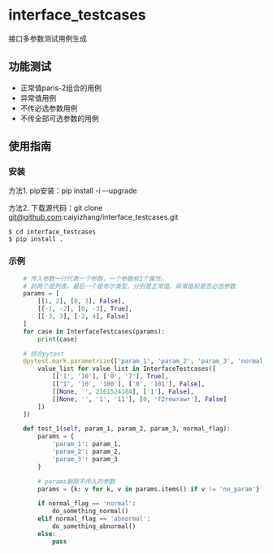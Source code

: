 # interface_testcases

接口多参数测试用例生成

## 功能测试

* 正常值paris-2组合的用例
* 异常值用例
* 不传必选参数用例
* 不传全部可选参数的用例

## 使用指南

### 安装

方法1. pip安装：pip install -i  --upgrade

方法2. 下载源代码：git clone git@github.com:caiyizhang/interface_testcases.git

    $ cd interface_testcases
    $ pip install .

### 示例
```python
    # 传入参数一行代表一个参数，一个参数有3个属性。
    # 前两个是列表，最后一个是布尔类型。分别是正常值、异常值和是否必选参数
    params = [
        [[1, 2], [0, 3], False],
        [[-1, -2], [0, -3], True],
        [[-3, 3], [-2, 4], False]
    ]
    for case in InterfaceTestcases(params):
        print(case)

    # 结合pytest
    @pytest.mark.parametrize(['param_1', 'param_2', 'param_3', 'normal_flag'], [
        value_list for value_list in InterfaceTestcases([
            [['1', '10'], ['0', '7'], True],
            [["1", '10', '100'], ['0', '101'], False],
            [[None, '', 2161524184], ['1'], False],
            [[None, '', '1', '11'], [0, 'f2rewrawr'], False]
        ])
    ])

    def test_1(self, param_1, param_2, param_3, normal_flag):
        params = {
            'param_1': param_1,
            'param_2': param_2,
            'param_3': param_3
        }

        # params删除不传入的参数
        params = {k: v for k, v in params.items() if v != 'no_param'}

        if normal_flag == 'normal':
            do_something_normal()
        elif normal_flag == 'abnormal':
            do_something_abnormal()
        else:
            pass
```